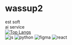 # wassup2
est soft
</br>
ai service
</br>
[![Top Langs](https://github-readme-stats.vercel.app/api/top-langs/?username=choiuyeong)](https://github.com/anuraghazra/github-readme-stats)
</br>
![js](https://img.shields.io/badge/JavaScript-F7DF1E?style=for-the-badge&logo=JavaScript&logoColor=blue)
![python](https://img.shields.io/badge/python-F7DF1E?style=for-the-badge&logo=python&logoColor=blue)
![figma](https://img.shields.io/badge/figma-F7DF1E?style=for-the-badge&logo=figma&logoColor=blue)
![react](https://img.shields.io/badge/react-F7DF1E?style=for-the-badge&logo=react&logoColor=blue)